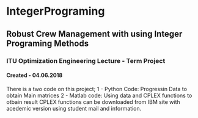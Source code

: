 # IntegerPrograming
## Robust Crew Management with using Integer Programing Methods
### ITU Optimization Engineering Lecture - Term Project
#### Created - 04.06.2018



There is a two code on this project;
    1 - Python Code: Progressin Data to obtain Main matrices
    2 - Matlab code: Using data and CPLEX functions to otbain result
CPLEX functions can be downloaded from IBM site with acedemic version using student mail and information.
